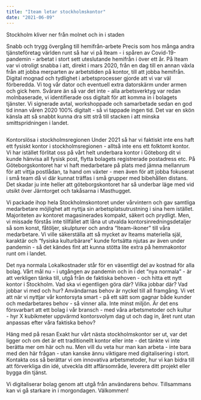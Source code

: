 ```yaml
---
title: "Iteam letar stockholmskontor"
date: "2021-06-09"
---
```


Stockholm kliver ner från molnet och in i staden

Snabb och trygg övergång till hemifrån-arbete
Precis som hos många andra tjänsteföretag världen runt så har vi på Iteam - i spåren av Covid-19-pandemin - arbetat i stort sett uteslutande hemifrån i över ett år. På Iteam var vi otroligt snabba i att, direkt i mars 2020, från en dag till en annan växla från att jobba merparten av arbetstiden på kontor, till att jobba hemifrån. Digital mognad och tydlighet i arbetsprocesser gjorde att vi var väl förberedda. Vi tog vår dator och eventuell extra datorskärm under armen och gick hem. Svårare än så var det inte - alla arbetsverktyg var redan molnbaserade, vi identifierade oss digitalt för att komma in i bolagets tjänster. Vi signerade avtal, workshoppade och samarbetade sedan en god tid innan våren 2020 100% digitalt - så vi tappade ingen tid. Det var en skön känsla att så snabbt kunna dra sitt strå till stacken i att minska smittspridningen i landet.

<img href='../../assets/image/jpeg/DSC6232.jpeg'/>

Kontorslösa i stockholmsregionen
Under 2021 så har vi faktiskt inte ens haft ett fysiskt kontor i stockholmsregionen - alltså inte ens ett folktomt kontor. Vi har istället förlitat oss på vårt helt underbara kontor i Göteborg dit vi kunde hänvisa all fysisk post, flytta bolagets registrerade postadress etc. På Göteborgskontoret har vi haft medarbetare på plats med jämna mellanrum för att vittja postlådan, ta hand om växter - men även för att jobba fokuserat i små team då vi där kunnat träffas i små grupper med bibehållen distans. Det skadar ju inte heller att göteborgskontoret har så underbar läge med vid utsikt över Järntorget och takåsarna i Masthugget.

Vi packade ihop hela Stockholmskontoret under vårvintern och gav samtliga medarbetare möjlighet att nyttja sin arbetsplatsutrustning i sina hem istället. Majoriteten av kontoret magasinerades kompakt, säkert och prydligt. Men, vi missade förstås inte tillfället att låna ut utvalda kontorsinredningsdetaljer så som konst, fåtöljer, skulpturer och andra “Iteam-ikoner” till våra medarbetare. Vi ville säkerställa att så mycket av Iteams materiella själ, karaktär och “fysiska kulturbärare” kunde fortsätta njutas av även under pandemin - så det kändes fint att kunna stötta lite extra på hemmakontor runt om i landet.

Det nya normala
Lokalkostnader står för en väsentligt del av kostnad för alla bolag. Vårt mål nu - i utgången av pandemin och in i det “nya normala” - är att verkligen tänka till, utgå från de faktiska behoven - och hitta ett nytt kontor i Stockholm. Vad ska vi egentligen göra där? Vilka jobbar där? Vad jobbar vi med och hur? Användarnas behov är nyckel till all framgång. Vi vet att när vi nyttjar vår kontorsyta smart - på ett sätt som gagnar både kunder och medarbetares behov - så vinner alla. Inte minst miljön. Är det ens försvarbart att ett bolag i vår bransch - med våra arbetsmetoder och kultur - hyr X kubikmeter uppvärmd kontorsvolym dag ut och dag in, året runt utan anpassas efter våra faktiska behov?

Häng med på resan
Exakt hur vårt nästa stockholmskontor ser ut, var det ligger och om det är ett traditionellt kontor eller inte - det tänkte vi inte berätta mer om här och nu. Men vill du veta hur man kan arbeta - inte bara med den här frågan - utan kanske ännu viktigare med digitalisering i stort. Kontakta oss så berättar vi om innovativa arbetsmetoder, hur vi kan bidra till att förverkliga din idé, utveckla ditt affärsområde, leverera ditt projekt eller bygga din tjänst.

Vi digitaliserar bolag genom att utgå från användarens behov. Tillsammans kan vi gå starkare in i morgondagen. Välkommen!

